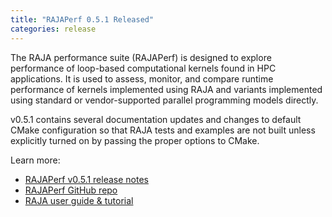 ```yaml
---
title: "RAJAPerf 0.5.1 Released"
categories: release
---
```


The RAJA performance suite (RAJAPerf) is designed to explore performance of loop-based computational kernels found in HPC applications. It is used to assess, monitor, and compare runtime performance of kernels implemented using RAJA and variants implemented using standard or vendor-supported parallel programming models directly.

v0.5.1 contains several documentation updates and changes to default CMake configuration so that RAJA tests and examples are not built unless explicitly turned on by passing the proper options to CMake.

Learn more:

- [RAJAPerf v0.5.1 release notes](https://github.com/LLNL/RAJAPerf/releases/tag/0.5.1)
- [RAJAPerf GitHub repo](https://github.com/LLNL/RAJAPerf)
- [RAJA user guide & tutorial](https://raja.readthedocs.io/en/main/)

